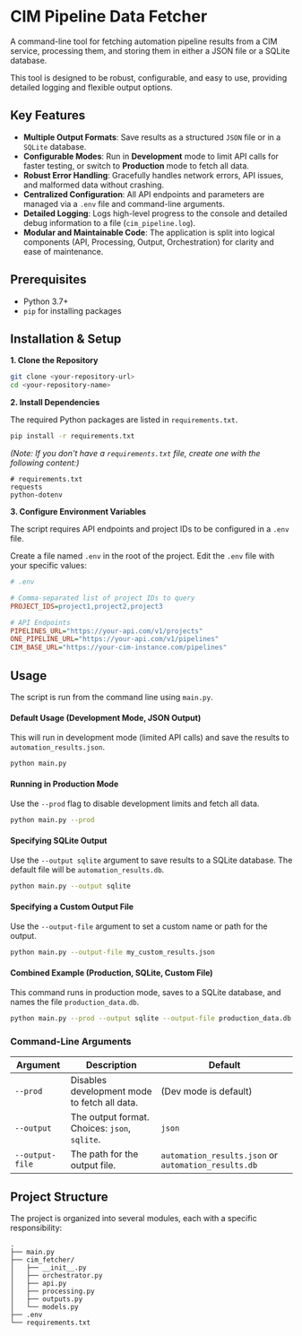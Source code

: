# CIM Pipeline Data Fetcher

A command-line tool for fetching automation pipeline results from a CIM service, processing them, and storing them in either a JSON file or a SQLite database.

This tool is designed to be robust, configurable, and easy to use, providing detailed logging and flexible output options.

## Key Features

-   **Multiple Output Formats**: Save results as a structured `JSON` file or in a `SQLite` database.
-   **Configurable Modes**: Run in **Development** mode to limit API calls for faster testing, or switch to **Production** mode to fetch all data.
-   **Robust Error Handling**: Gracefully handles network errors, API issues, and malformed data without crashing.
-   **Centralized Configuration**: All API endpoints and parameters are managed via a `.env` file and command-line arguments.
-   **Detailed Logging**: Logs high-level progress to the console and detailed debug information to a file (`cim_pipeline.log`).
-   **Modular and Maintainable Code**: The application is split into logical components (API, Processing, Output, Orchestration) for clarity and ease of maintenance.

## Prerequisites

-   Python 3.7+
-   `pip` for installing packages

## Installation & Setup

**1. Clone the Repository**

```bash
git clone <your-repository-url>
cd <your-repository-name>
```

**2. Install Dependencies**

The required Python packages are listed in `requirements.txt`.

```bash
pip install -r requirements.txt
```

*(Note: If you don't have a `requirements.txt` file, create one with the following content:)*
```
# requirements.txt
requests
python-dotenv
```

**3. Configure Environment Variables**

The script requires API endpoints and project IDs to be configured in a `.env` file.

Create a file named `.env` in the root of the project. Edit the `.env` file with your specific values:

```ini
# .env

# Comma-separated list of project IDs to query
PROJECT_IDS=project1,project2,project3

# API Endpoints
PIPELINES_URL="https://your-api.com/v1/projects"
ONE_PIPELINE_URL="https://your-api.com/v1/pipelines"
CIM_BASE_URL="https://your-cim-instance.com/pipelines"
```

## Usage

The script is run from the command line using `main.py`.

#### **Default Usage (Development Mode, JSON Output)**

This will run in development mode (limited API calls) and save the results to `automation_results.json`.

```bash
python main.py
```

#### **Running in Production Mode**

Use the `--prod` flag to disable development limits and fetch all data.

```bash
python main.py --prod
```

#### **Specifying SQLite Output**

Use the `--output sqlite` argument to save results to a SQLite database. The default file will be `automation_results.db`.

```bash
python main.py --output sqlite
```

#### **Specifying a Custom Output File**

Use the `--output-file` argument to set a custom name or path for the output.

```bash
python main.py --output-file my_custom_results.json
```

#### **Combined Example (Production, SQLite, Custom File)**

This command runs in production mode, saves to a SQLite database, and names the file `production_data.db`.

```bash
python main.py --prod --output sqlite --output-file production_data.db
```

### Command-Line Arguments

| Argument        | Description                                                                  | Default                        |
| --------------- | ---------------------------------------------------------------------------- | ------------------------------ |
| `--prod`        | Disables development mode to fetch all data.                                 | (Dev mode is default)          |
| `--output`      | The output format. Choices: `json`, `sqlite`.                                | `json`                         |
| `--output-file` | The path for the output file.                                                | `automation_results.json` or `automation_results.db` |

## Project Structure

The project is organized into several modules, each with a specific responsibility:

```
.
├── main.py
├── cim_fetcher/
│   ├── __init__.py 
│   ├── orchestrator.py
│   ├── api.py
│   ├── processing.py
│   ├── outputs.py
│   └── models.py
├── .env
└── requirements.txt
```  
 
